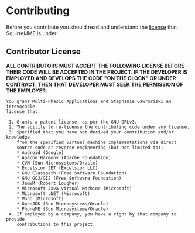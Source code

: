 # Contributing

Before you contribute you should read and understand the [license](license.mkd)
that SquirrelJME is under.

## Contributor License

**ALL CONTRIBUTORS MUST ACCEPT THE FOLLOWING LICENSE BEFORE THEIR CODE WILL**
**BE ACCEPTED IN THE PROJECT. IF THE DEVELOPER IS EMPLOYED AND DEVELOPS THE**
**CODE "ON THE CLOCK" OR UNDER CONTRACT, THEN THAT DEVELOPER MUST SEEK THE**
**PERMISSION OF THE EMPLOYER.**

	You grant Multi-Phasic Applications and Stephanie Gawroriski an irrevocable
	license that:
	
	 1. Grants a patent license, as per the GNU GPLv3.
	 2. The ability to re-license the contributing code under any license.
	 3. Specified that you have not derived your contribution and/or knowledge
	    from the specified virtual machine implementations via direct
	    source code or reverse engineering (but not limited to):
	    * Android (Google)
	    * Apache Harmony (Apache Foundation)
	    * CVM (Sun Microsystems/Oracle)
	    * Excelsior JET (Excelsior LLC)
	    * GNU Classpath (Free Software Foundation)
	    * GNU GCJ/GIJ (Free Software Foundation)
	    * JamVM (Robert Lougher)
	    * Microsoft Java Virtual Machine (Microsoft)
	    * Microsoft .NET (Microsoft)
	    * Mono (Microsoft)
	    * OpenJDK (Sun Microsystems/Oracle)
	    * PhoneME (Sun Microsystems/Oracle)
	 4. If employed by a company, you have a right by that company to provide
	    contributions to this project.

